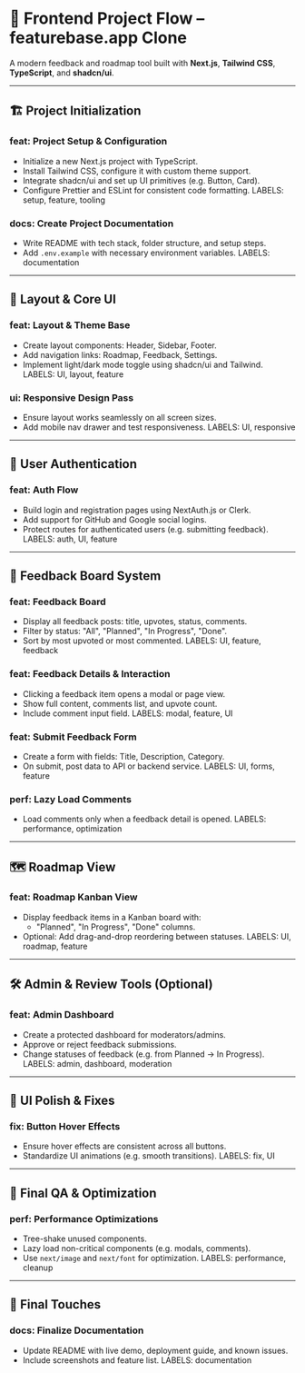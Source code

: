 # 🚀 Frontend Project Flow – featurebase.app Clone

A modern feedback and roadmap tool built with **Next.js**, **Tailwind CSS**, **TypeScript**, and
**shadcn/ui**.

---

## 🏗️ Project Initialization

### feat: Project Setup & Configuration

- Initialize a new Next.js project with TypeScript.
- Install Tailwind CSS, configure it with custom theme support.
- Integrate shadcn/ui and set up UI primitives (e.g. Button, Card).
- Configure Prettier and ESLint for consistent code formatting. LABELS: setup, feature, tooling

### docs: Create Project Documentation

- Write README with tech stack, folder structure, and setup steps.
- Add `.env.example` with necessary environment variables. LABELS: documentation

---

## 🧱 Layout & Core UI

### feat: Layout & Theme Base

- Create layout components: Header, Sidebar, Footer.
- Add navigation links: Roadmap, Feedback, Settings.
- Implement light/dark mode toggle using shadcn/ui and Tailwind. LABELS: UI, layout, feature

### ui: Responsive Design Pass

- Ensure layout works seamlessly on all screen sizes.
- Add mobile nav drawer and test responsiveness. LABELS: UI, responsive

---

## 🔐 User Authentication

### feat: Auth Flow

- Build login and registration pages using NextAuth.js or Clerk.
- Add support for GitHub and Google social logins.
- Protect routes for authenticated users (e.g. submitting feedback). LABELS: auth, UI, feature

---

## 💬 Feedback Board System

### feat: Feedback Board

- Display all feedback posts: title, upvotes, status, comments.
- Filter by status: "All", "Planned", "In Progress", "Done".
- Sort by most upvoted or most commented. LABELS: UI, feature, feedback

### feat: Feedback Details & Interaction

- Clicking a feedback item opens a modal or page view.
- Show full content, comments list, and upvote count.
- Include comment input field. LABELS: modal, feature, UI

### feat: Submit Feedback Form

- Create a form with fields: Title, Description, Category.
- On submit, post data to API or backend service. LABELS: UI, forms, feature

### perf: Lazy Load Comments

- Load comments only when a feedback detail is opened. LABELS: performance, optimization

---

## 🗺️ Roadmap View

### feat: Roadmap Kanban View

- Display feedback items in a Kanban board with:
  - "Planned", "In Progress", "Done" columns.
- Optional: Add drag-and-drop reordering between statuses. LABELS: UI, roadmap, feature

---

## 🛠️ Admin & Review Tools (Optional)

### feat: Admin Dashboard

- Create a protected dashboard for moderators/admins.
- Approve or reject feedback submissions.
- Change statuses of feedback (e.g. from Planned → In Progress). LABELS: admin, dashboard,
  moderation

---

## 🎨 UI Polish & Fixes

### fix: Button Hover Effects

- Ensure hover effects are consistent across all buttons.
- Standardize UI animations (e.g. smooth transitions). LABELS: fix, UI

---

## 🧪 Final QA & Optimization

### perf: Performance Optimizations

- Tree-shake unused components.
- Lazy load non-critical components (e.g. modals, comments).
- Use `next/image` and `next/font` for optimization. LABELS: performance, cleanup

---

## 🧹 Final Touches

### docs: Finalize Documentation

- Update README with live demo, deployment guide, and known issues.
- Include screenshots and feature list. LABELS: documentation
